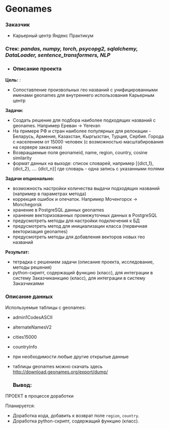 # Geonames
### **Заказчик**

- Карьерный центр Яндекс Практикум

### **Стек:** *pandas, numpy, torch, psycopg2, sqlalchemy, DataLoader, sentence_transformers, NLP*

- ### **Описание проекта**

**Цель:**
:
- Сопоставление произвольных гео названий с унифицированными именами geonames для внутреннего использования Карьерным центр
 
**Задачи:**

- Создать решение для подбора наиболее подходящих названий с geonames. Например Ереван -> Yerevan
- На примере РФ и стран наиболее популярных для релокации - Беларусь, Армения, Казахстан, Кыргызстан, Турция, Сербия. Города с населением от 15000 человек (с возможностью масштабирования на сервере заказчика)
- Возвращаемые поля geonameid, name, region, country, cosine similarity
- формат данных на выходе: список словарей, например [{dict_1}, {dict_2}, …. {dict_n}] где словарь - одна запись с указанными полями

**Задачи опционально:**

- возможность настройки количества выдачи подходящих названий (например в параметрах метода)
- коррекция ошибок и опечаток. Например Моченгорск -> Monchegorsk
- хранение в PostgreSQL данных geonames
- хранение векторизованных промежуточных данных в PostgreSQL
- предусмотреть методы для настройки подключения к БД
- предусмотреть метод для инициализации класса (первичная векторизация geonames)
- предусмотреть методы для добавления векторов новых гео названий

**Результат:** 

- тетрадка с решением задачи (описание проекта, исследование, методы решения)
- python-скрипт, содержащий функцию (класс), для интеграции в систему Заказчиканкцию (класс), для интеграции в систему Заказчикаями

### **Описание данных**
Используемые таблицы с geonames:

- admin1CodesASCII
- alternateNamesV2
- cities15000
- countryInfo
- при необходимости любые другие открытые данные
- таблицы geonames можно скачать здесь http://download.geonames.org/export/dump/

  ### **Вывод**:



ПРОЕКТ в процессе доработки

Планируется:

- Доработка кода, добавить к возврат поле `region`, `country`.
- Доработка python-скрипт, содержащий функцию (класс).
